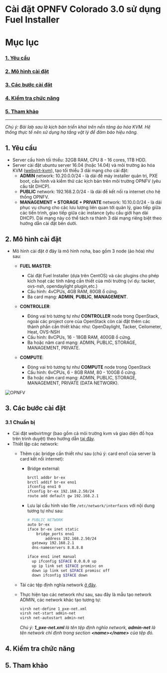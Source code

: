 # Cài đặt OPNFV Colorado 3.0 sử dụng Fuel Installer
# Mục lục
### [1. Yêu cầu](#pre)
### [2. Mô hình cài đặt](#topo)
### [3. Các bước cài đặt](#steps)
### [4. Kiểm tra chức năng](#verify)
### [5. Tham khảo](#ref)

---
*Chú ý: Bài lab sau là kịch bản triển khai trên nền tảng ảo hóa KVM. Hệ thống thực tế nên sử dụng hạ tầng vật lý để đảm bảo hiệu năng.*

## <a name="pre"></a>1. Yêu cầu
- Server cấu hình tối thiểu: 32GB RAM, CPU 8 - 16 cores, 1TB HDD.
- Server cài đặt ubuntu server 16.04 (hoặc 14.04) và môi trường ảo hóa KVM ([webvirt-kvm](https://github.com/retspen/webvirtmgr)), tạo tối thiểu 3 dải mạng cho cài đặt:
  - **ADMIN** network: 10.20.0.0/24 - là dải để máy installer quản trị, PXE boot, cấu hình và kiểm thử các kịch bản trên môi trường OPNFV (yêu cầu tắt DHCP). 
  - **PUBLIC** network: 192.168.2.0/24 - là dải để kết nối ra internet cho hệ thống OPNFV.
  - **MANAGEMENT + STORAGE + PRIVATE** network: 10.10.0.0/24 - là dải phục vụ chung cho các lưu lượng liên quan tới quản lý, giao tiếp giữa các tiến trình, giao tiếp giữa các instance (yêu cầu giới hạn dải DHCP). Dải mạng này có thể tách ra thành 3 dải mạng riêng biệt theo hướng dẫn cài đặt bên dưới.

## <a name="topo"></a>2. Mô hình cài đặt
- Mô hình cài đặt ở đây là mô hình noha, bao gồm 3 node (ảo hóa) như sau:
  - **FUEL MASTER**:
    - Cài đặt Fuel Installer (dựa trên CentOS) và các plugins cho phép kích hoạt các tính năng cần thiết của môi trường (ví dụ: tacker, ovs-nsh, opendaylight plugin,etc.)
    - Cấu hình: 4vCPUs, 4GB RAM, 80GB ổ cứng.
    - Ba card mạng: **ADMIN**, **PUBLIC**, **MANAGEMENT**.

  - **CONTROLLER**:
    - Đóng vai trò tương tự như **CONTROLLER** node trong OpenStack, ngoài các project core của OpenStack còn cài đặt thêm các thành phần cần thiết khác như: OpenDaylight, Tacker, Ceilometer, Heat, OVS-NSH 
    - Cấu hình: 8vCPUs, 16 - 18GB RAM, 400GB ổ cứng.
    - Ba hoặc năm card mạng: ADMIN, PUBLIC, STORAGE, MANAGEMENT, PRIVATE.
  
  - **COMPUTE**:
    - Đóng vai trò tương tự như **COMPUTE** node trong OpenStack
    - Cấu hình: 6vCPUs, 6 - 8GB RAM, 80 - 100GB ổ cứng.
    - Ba hoặc năm card mạng: ADMIN, PUBLIC, STORAGE, MANAGEMENT, PRIVATE (DATA NETWORK).
  
![OPNFV](http://i.imgur.com/rpT0EB3.png)


## <a name="steps"></a>3. Các bước cài đặt
### 3.1 Chuẩn bị
- Cài đặt webvirtmgr (bao gồm cả môi trường kvm và giao diện đồ họa trên trình duyệt) theo hướng dẫn [tại đây](https://github.com/retspen/webvirtmgr).
- Thiết lập các network:
  - Thêm các bridge cần thiết như sau (chú ý: card eno1 của server là card kết nối internet):
    - Bridge external:
      ```sh
      brctl addbr br-ex 
      brctl addif br-ex eno1
      ifconfig eno1 0
      ifconfig br-ex 192.168.2.50/24
      route add default gw 192.168.2.1
      ```
    - Lưu lại cấu hình vào file `/etc/network/interfaces` với nội dung tương tự như sau:
      ```sh
      # PUBLIC NETWORK
      auto br-ex
      iface br-ex inet static
          bridge_ports eno1 
              address 192.168.2.50/24
      	gateway 192.168.2.1
      	dns-nameservers 8.8.8.8
      
      iface eno1 inet manual
        up ifconfig $IFACE 0.0.0.0 up
        up ip link set $IFACE promisc on
        down ip link set $IFACE promisc off
        down ifconfig $IFACE down
      ```

  - Tải các tệp định nghĩa network [ở đây](https://github.com/thaihust/ghichep-nfv/tree/master/opnfv/opnfv-setup-network-config).
  - Thực hiện tạo các network như sau, sau đây là mẫu tạo network ADMIN, các network khác tạo tương tự:

    ```sh
    virsh net-define 1_pxe-net.xml
    virsh net-start admin-net
    virsh net-autostart admin-net
    ```

    *Chú ý: __1_pxe-net.xml__ là tên tệp định nghĩa network, __admin-net__ là tên network chỉ định trong section __\<name\>\</name\>__ của tệp đó.*



## <a name="verify"></a>4. Kiểm tra chức năng



## <a name="ref"></a>5. Tham khảo




